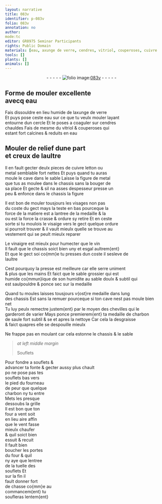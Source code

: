 ```yaml
---
layout: narrative
title: 083v
identifier: p-083v
folio: 083v
annotation: no
author:
mode:tc
editor: GR8975 Seminar Participants
rights: Public Domain
materials: [eau, axunge de verre, cendres, vitriol, couperoses, cuivre letton, metal, vinaigre, vin, charbon de saule, charbon]
tools: []
plants: []
animals: []
---
```


<div class="folio" align="center">- - - - - <a href="http://gallica.bnf.fr/ark:/12148/btv1b10500001g/f172.item" target="_blank"><img src="https://cu-mkp.github.io/2017-workshop-edition/assets/photo-icon.png" alt="folio image: " style="display:inline-block; margin-bottom:-3px;"/>083v</a> - - - - - </div>  
  

## Forme de mouler excellente<br/> avecq <span class="m">eau</span>

 
Fais dissouldre en lieu humide de l<span class="m">axunge de verre</span><br/> Et puys pose ceste <span class="m">eau</span> sur ce que tu veulx mouler layant<br/> entourne dun cercle Et le poses a coaguler sur <span class="m">cendres</span><br/> chauldes Fais de mesme du <span class="m">vitriol</span> & <span class="m">couperoses</span> qui<br/> estant fort calcines & reduits en <span class="m">eau</span>
 
 
  

## Mouler de relief dune part<br/> et creux de laultre

 
Il en fault gecter deulx pieces de <span class="m">cuivre letton</span> ou<br/> <span class="m">metal</span> semblable fort nettes Et puys quand tu auras<br/> moule le cave dans le sable Laisse la figure de <span class="m">metal</span><br/> que tus as moulee dans le chassis sans la bouger de<br/> sa place Et gecte & sil na asses despesseur presse un<br/> peu & enfonce dans le chassis la figure
 
 Il est bon de mouler tousjours les visages non pas<br/> du coste du gect mays la teste en bas pourceque la<br/> force de la matiere est a lantree de la medaille & la<br/> ou est la force la crasse & ordure sy retire Et en ceste<br/> sorte si tu moulois le visaige vers le gect quelque ordure<br/> si pourroit trouver & il vault mieulx quelle se trouve au<br/> vestement qui se peult mieulx reparer
 
 Le <span class="m">vinaigre</span> est mieulx pour humecter que le <span class="m">vin</span><br/> Il fault que le chassis soict bien uny et esgal aultrem{ent}<br/> Et que le gect soi co{mm}e tu presses dun coste il sesleve de<br/> laultre
 
 Cest pourquoy la presse est meilleure car elle serre uniment<br/> & plus que les mains Et faict que le sable grossier qui est<br/> humide co{mmun}ique de son humidite au sable doulx & subtil qui<br/> est saulpouldre & ponce sec sur la medaille
 
 Quand tu moules laisses tousjours v{ost}re medaille dans lung<br/> des chassis Est sans la remuer pourceque si ton cave nest pas moule bien net<br/> Tu luy peulx remectre justem{ent} par le moyen des chevilles qui le<br/> garderont de varier Mays ponce premierem{ent} ta medaille de <span class="m">charbon<br/> de saule</span> fort subtil & se et apres la nettoye Car cela la desgraisse<br/> & faict quapres elle se despouille mieulx
 
 Ne frappe pas en moulant car cela estonne le chassis & le sable
 
 
  
> *at left middle margin*
> 
> Souflets
 
 Pour fondre a souflets &<br/> advancer ta fonte & gecter aussy plus chault<br/> po ne pose pas tes<br/> souflets bas vers<br/> le pied du fourneau<br/> de peur que quelque<br/> <span class="m">charbon</span> ny tu entre<br/> Mets les presque<br/> dessoubs la grille<br/> Il est bon que ton<br/> four a vent soit<br/> en lieu aire affin<br/> que le vent fasse<br/> mieulx chaufer<br/> & quil soict bien<br/> essuit & recuit<br/> Il fault bien<br/> boucher les portes<br/> du four & quil<br/> ny aye que lentree<br/> de la tuelle des<br/> souflets Et<br/> sur la fin il<br/> fault donner fort<br/> de chasse co{mm}e au<br/> commancem{ent} tu<br/> soufleras lentem{ent}
 
